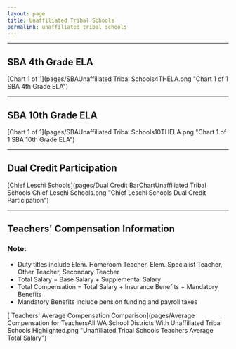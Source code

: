 ```yaml
---
layout: page
title: Unaffiliated Tribal Schools
permalink: unaffiliated tribal schools
---
```




___

## SBA 4th Grade ELA

[Chart 1 of 1](pages/SBAUnaffiliated Tribal Schools4THELA.png "Chart 1 of 1 SBA 4th Grade ELA")


___

## SBA 10th Grade ELA

[Chart 1 of 1](pages/SBAUnaffiliated Tribal Schools10THELA.png "Chart 1 of 1 SBA 10th Grade ELA")


___

## Dual Credit Participation

[Chief Leschi Schools](pages/Dual Credit BarChartUnaffiliated Tribal Schools Chief Leschi Schools.png "Chief Leschi Schools Dual Credit Participation")


___

## Teachers' Compensation Information
### Note:
- Duty titles include Elem. Homeroom Teacher, Elem. Specialist Teacher, Other Teacher, Secondary Teacher
- Total Salary = Base Salary + Supplemental Salary
- Total Compensation = Total Salary + Insurance Benefits + Mandatory Benefits
- Mandatory Benefits include pension funding and payroll taxes

[ Teachers' Average Compensation Comparison](pages/Average Compensation for TeachersAll WA School Districts With Unaffiliated Tribal Schools Highlighted.png "Unaffiliated Tribal Schools Teachers Average Total Salary")

